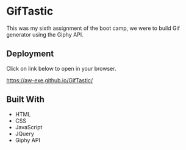 # GifTastic

This was my sixth assignment of the boot camp, we were to build Gif generator using the Giphy API.

## Deployment

Click on link below to open in your browser.

 https://aw-exe.github.io/GifTastic/

## Built With

* HTML
* CSS
* JavaScript
* JQuery
* Giphy API
